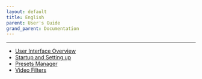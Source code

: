 ```yaml
---
layout: default
title: English
parent: User's Guide
grand_parent: Documentation
---
```



---

- [User Interface Overview](1-User_Interface_Overview_en.pdf)  
- [Startup and Setting up](2-Startup_and_Setup_en.pdf)
- [Presets Manager](3-Presets_Manager_en.pdf)
- [Video Filters](4-Video_filters_en.pdf)

